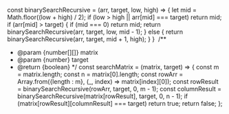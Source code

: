 const binarySearchRecursive = (arr, target, low, high) => {
let mid = Math.floor((low + high) / 2);
if (low > high || arr[mid] === target) return mid;
if (arr[mid] > target) {
if (mid === 0) return mid;
return binarySearchRecursive(arr, target, low, mid - 1);
} else {
return binarySearchRecursive(arr, target, mid + 1, high);
}
}
​
/**
* @param {number[][]} matrix
* @param {number} target
* @return {boolean}
*/
const searchMatrix = (matrix, target) => {
const m = matrix.length;
const n = matrix[0].length;
const rowArr = Array.from({length : m}, (_, index) => matrix[index][0]);
const rowResult = binarySearchRecursive(rowArr, target, 0, m - 1);
const columnResult = binarySearchRecursive(matrix[rowResult], target, 0, n - 1);
if (matrix[rowResult][columnResult] === target) return true;
return false;
};
```